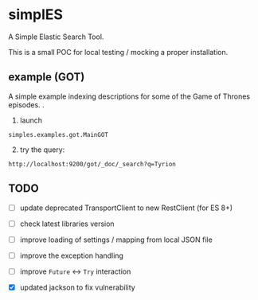 simplES
====================================

A Simple Elastic Search Tool.

This is a small POC for local testing / mocking a proper installation.


## example (GOT)

A simple example indexing descriptions for some of the Game of Thrones episodes.
.

1. launch

`simples.examples.got.MainGOT`


2. try the query:

`http://localhost:9200/got/_doc/_search?q=Tyrion`



## TODO

+ [ ] update deprecated TransportClient to new RestClient (for ES 8+)
+ [ ] check latest libraries version
+ [ ] improve loading of settings / mapping from local JSON file
+ [ ] improve the exception handling
+ [ ] improve `Future` <-> `Try` interaction
+ [x] updated jackson to fix vulnerability

